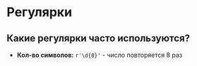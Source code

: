 # Регулярки

## Какие регулярки часто используются?

- **Кол-во символов:** `r'\d{8}'` - число повторяется 8 раз 